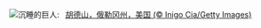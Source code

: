 ![](https://www.bing.com/th?id=OHR.MtHoodOregon_ZH-CN6068357532_UHD.jpg&w=1000)沉睡的巨人:&nbsp;&ensp;[胡德山，俄勒冈州，美国 (© Inigo Cia/Getty Images)](https://www.bing.com/th?id=OHR.MtHoodOregon_ZH-CN6068357532_UHD.jpg)
<br><br/>
